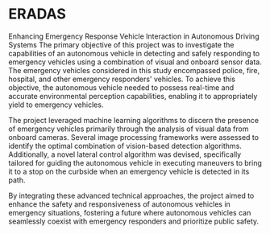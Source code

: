 # ERADAS
Enhancing Emergency Response Vehicle Interaction in Autonomous Driving Systems
The primary objective of this project was to investigate the capabilities of an autonomous vehicle in detecting and safely responding to emergency vehicles using a combination of visual and onboard sensor data. The emergency vehicles considered in this study encompassed police, fire, hospital, and other emergency responders' vehicles. To achieve this objective, the autonomous vehicle needed to possess real-time and accurate environmental perception capabilities, enabling it to appropriately yield to emergency vehicles.

The project leveraged machine learning algorithms to discern the presence of emergency vehicles primarily through the analysis of visual data from onboard cameras. Several image processing frameworks were assessed to identify the optimal combination of vision-based detection algorithms. Additionally, a novel lateral control algorithm was devised, specifically tailored for guiding the autonomous vehicle in executing maneuvers to bring it to a stop on the curbside when an emergency vehicle is detected in its path.

By integrating these advanced technical approaches, the project aimed to enhance the safety and responsiveness of autonomous vehicles in emergency situations, fostering a future where autonomous vehicles can seamlessly coexist with emergency responders and prioritize public safety.
